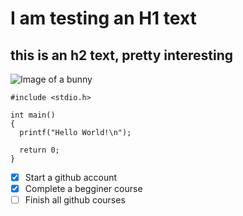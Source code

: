 # I am testing an H1 text
## this is an h2 text, pretty interesting
![Image of a bunny](https://encrypted-tbn0.gstatic.com/images?q=tbn:ANd9GcRsuPGuMzbw8XEKdR9nZ6aqMi8-d7wVJzBPVXk_WriHvFSYkdC1bHJ6nb6dip0rk-C1VLw&usqp=CAU)

```
#include <stdio.h>

int main()
{
  printf("Hello World!\n");

  return 0;
}
```
- [x] Start a github account
- [x] Complete a begginer course
- [ ] Finish all github courses
